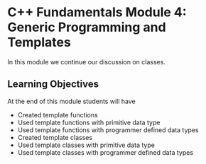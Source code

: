 # C++ Fundamentals Module 4: Generic Programming and Templates
In this module we continue our discussion on classes. 

## Learning Objectives
At the end of this module students will have

- Created template functions
- Used template functions with primitive data type
- Used template functions with programmer defined data types
- Created template classes
- Used template classes with primitive data type
- Used template classes with programmer defined data types
